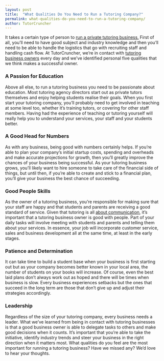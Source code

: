 ```yaml
---
layout: post
title:  "What Qualities Do You Need to Run a Tutoring Company?"
permalink: what-qualities-do-you-need-to-run-a-tutoring-company/
author: TutorCruncher
---
```

It takes a certain type of person to [run a private tutoring business.](http://www.tutorcruncher.com/tutor-scheduling-software/) 
First of all, you’ll need to have good subject and industry knowledge and then you’ll need to be able to handle the logistics 
that go with recruiting staff and handling cash flow. At TutorCruncher, we’re in contact with 
[tutoring business owners](http://www.tutorcruncher.com/what-makes-a-good-tuition-agency-director/) 
every day and we’ve identified personal five qualities that we think makes a successful owner. 

### A Passion for Education

Above all else, to run a tutoring business you need to be passionate about education. 
Most tutoring agency directors start out as private tutors themselves and enjoy helping students realise their goals. 
When you first start your tutoring company, you’ll probably need to get involved in teaching at some level too, 
whether it’s training tutors, or covering for other staff members. Having had the experience of teaching or tutoring yourself will really help you to understand your services, your staff and your students better. 

### A Good Head for Numbers

As with any business, being good with numbers certainly helps. If you’re able to plan your company’s initial startup costs,
 spending and overheads and make accurate projections for growth, then you’ll greatly improve the chances of your business 
 being successful. As your tutoring business grows, you’ll likely want to hire someone to take care of the financial side 
 of things, but until then, if you’re able to create and stick to a financial plan, you’ll give your business the best chance of succeeding. 

### Good People Skills

As the owner of a tutoring business, you’re responsible for making sure that your staff are happy and that students and 
parents are receiving a good standard of service. Given that tutoring is all 
[about communication](http://www.tutorcruncher.com/communication-is-key/), it’s important that a tutoring business owner 
is good with people. Part of your daily tasks will involve meeting with students and parents and telling them about your 
services. In essence, your job will incorporate customer service, sales and business development all at the same time, at least in the early stages. 

### Patience and Determination

It can take time to build a student base when your business is first starting out but as your company becomes better 
known in your local area, the number of students on your books will increase. Of course, even the best laid plans don’t 
always work out as hoped and there will be times when business is slow. Every business experiences setbacks but the ones 
that succeed in the long term are those that don’t give up and adjust their strategies accordingly. 

### Leadership

Regardless of the size of your tutoring company, every business needs a leader. What we’ve learned from being in 
contact with tutoring businesses is that a good business owner is able to delegate tasks to others and make good 
decisions when it counts. It’s important that you’re able to take the initiative, identify industry trends and steer 
your business in the right direction when it matters most. What qualities do you feel are the most important for 
running a tutoring business? Have we missed any? We’d love to hear your thoughts.
